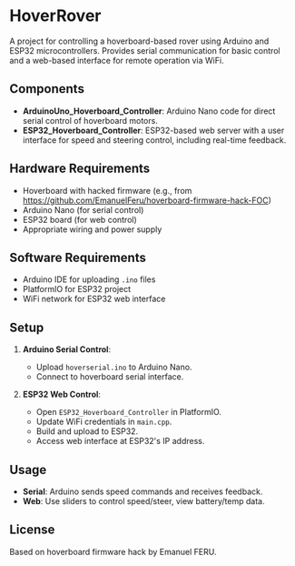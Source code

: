 # HoverRover

A project for controlling a hoverboard-based rover using Arduino and ESP32 microcontrollers. Provides serial communication for basic control and a web-based interface for remote operation via WiFi.

## Components

- **ArduinoUno_Hoverboard_Controller**: Arduino Nano code for direct serial control of hoverboard motors.
- **ESP32_Hoverboard_Controller**: ESP32-based web server with a user interface for speed and steering control, including real-time feedback.

## Hardware Requirements

- Hoverboard with hacked firmware (e.g., from https://github.com/EmanuelFeru/hoverboard-firmware-hack-FOC)
- Arduino Nano (for serial control)
- ESP32 board (for web control)
- Appropriate wiring and power supply

## Software Requirements

- Arduino IDE for uploading `.ino` files
- PlatformIO for ESP32 project
- WiFi network for ESP32 web interface

## Setup

1. **Arduino Serial Control**:
   - Upload `hoverserial.ino` to Arduino Nano.
   - Connect to hoverboard serial interface.

2. **ESP32 Web Control**:
   - Open `ESP32_Hoverboard_Controller` in PlatformIO.
   - Update WiFi credentials in `main.cpp`.
   - Build and upload to ESP32.
   - Access web interface at ESP32's IP address.

## Usage

- **Serial**: Arduino sends speed commands and receives feedback.
- **Web**: Use sliders to control speed/steer, view battery/temp data.

## License

Based on hoverboard firmware hack by Emanuel FERU.
